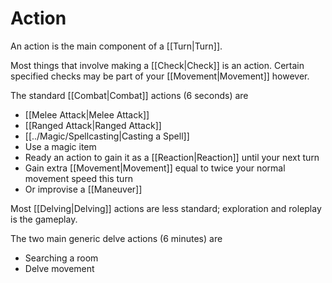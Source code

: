 # Action

An action is the main component of a [[Turn\|Turn]]. 

Most things that involve making a [[Check\|Check]] is an action. 
	Certain specified checks may be part of your [[Movement\|Movement]] however.

The standard [[Combat\|Combat]] actions (6 seconds) are
- [[Melee Attack\|Melee Attack]]
- [[Ranged Attack\|Ranged Attack]]
- [[../Magic/Spellcasting\|Casting a Spell]]
- Use a magic item
- Ready an action to gain it as a [[Reaction\|Reaction]] until your next turn
- Gain extra [[Movement\|Movement]] equal to twice your normal movement speed this turn
- Or improvise a [[Maneuver]] 

Most [[Delving\|Delving]] actions are less standard; exploration and roleplay is the gameplay.

The two main generic delve actions (6 minutes) are
- Searching a room
- Delve movement